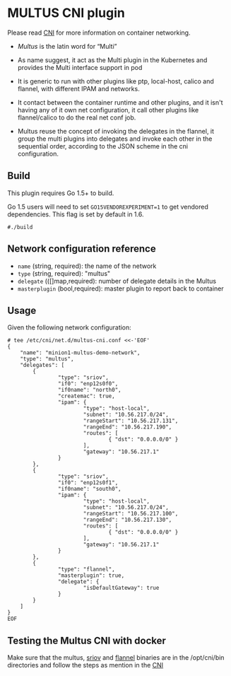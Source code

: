 # MULTUS CNI plugin

Please read [CNI](https://github.com/containernetworking/cni) for more information on container networking.

- *Multus* is the latin word for “Multi”

- As name suggest, it act as the Multi plugin in the Kubernetes and provides the Multi interface support in pod

- It is generic to run with other plugins like ptp, local-host, calico and flannel, with different IPAM and networks. 

- It contact between the container runtime and other plugins, and it isn't having any of it own net configuration, it call other plugins like flannel/calico to do the real net conf job. 
- Multus reuse the concept of invoking the delegates in the flannel, it group the multi plugins into delegates and invoke each other in the sequential order, according to the JSON scheme in the cni configuration.

## Build

This plugin requires Go 1.5+ to build.

Go 1.5 users will need to set `GO15VENDOREXPERIMENT=1` to get vendored dependencies. This flag is set by default in 1.6.

```
#./build
```
## Network configuration reference

* `name` (string, required): the name of the network
* `type` (string, required): "multus"
* `delegate` (([]map,required): number of delegate details in the Multus
* `masterplugin` (bool,required): master plugin to report back to container

## Usage

Given the following network configuration:

```
# tee /etc/cni/net.d/multus-cni.conf <<-'EOF'
{
    "name": "minion1-multus-demo-network",
    "type": "multus",
    "delegates": [
        {
                "type": "sriov",
                "if0": "enp12s0f0",
                "if0name": "north0",
                "createmac": true,
                "ipam": {
                        "type": "host-local",
                        "subnet": "10.56.217.0/24",
                        "rangeStart": "10.56.217.131",
                        "rangeEnd": "10.56.217.190",
                        "routes": [
                                { "dst": "0.0.0.0/0" }
                        ],
                        "gateway": "10.56.217.1"
                }
        },
        {
                "type": "sriov",
                "if0": "enp12s0f1",
                "if0name": "south0",
                "ipam": {
                        "type": "host-local",
                        "subnet": "10.56.217.0/24",
                        "rangeStart": "10.56.217.100",
                        "rangeEnd": "10.56.217.130",
                        "routes": [
                                { "dst": "0.0.0.0/0" }
                        ],
                        "gateway": "10.56.217.1"
                }
        },
        {
                "type": "flannel",
                "masterplugin": true,
                "delegate": {
                        "isDefaultGateway": true
                }
        }
    ]
}
EOF

```
## Testing the Multus CNI with docker
Make sure that the multus, [sriov](https://github.com/Intel-Corp/sriov-cni) and [flannel](https://github.com/containernetworking/cni/blob/master/Documentation/flannel.md) binaries are in the /opt/cni/bin directories and follow the steps as mention in the [CNI](https://github.com/containernetworking/cni)
